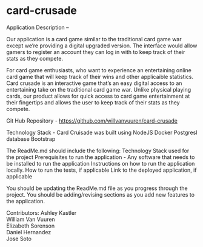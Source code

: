 # card-crusade

Application Description – 

Our application is a card game similar to the traditional card game war except we’re providing a digital upgraded version.
The interface would allow gamers to register an account they can log in with to keep track of their stats as they compete. 

For card game enthusiasts, who want to experience an entertaining online card game that will keep track of their wins and other applicaible statistics. 
Card crusade is an interactive game that’s an easy digital access to an entertaining take on the traditional card game war. 
Unlike physical playing cards, our product allows for quick access to card game entertainment at their fingertips and allows the user to keep track of their stats as they compete. 

Git Hub Repository - https://github.com/willvanvuuren/card-crusade

Technology Stack -
Card Cruisade was built using
NodeJS
Docker
Postgresl database
Bootstrap




The ReadMe.md should include the following:
    Technology Stack used for the project
    Prerequisites to run the application - Any software that needs to be installed to run the application
    Instructions on how to run the application locally.
    How to run the tests, if applicable
    Link to the deployed application, if applicable

You should be updating the ReadMe.md file as you progress through the project. You should be adding/revising sections as you add new features to the application.



Contributors: 
Ashley Kastler     	    
William Van Vuuren  
Elizabeth Sorenson	   
Daniel Hernandez	
Jose Soto
